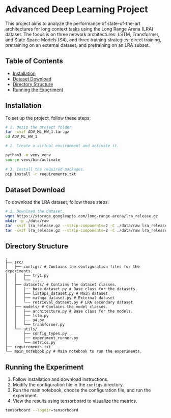 # Advanced Deep Learning Project

This project aims to analyze the performance of state-of-the-art architectures for long context tasks using the Long
Range Arena (LRA) dataset. The focus is on three network architectures: LSTM, Transformer, and State Space Models (S4),
and three training strategies: direct training, pretraining on an external dataset, and pretraining on an LRA subset.

## Table of Contents

- [Installation](#installation)
- [Dataset Download](#dataset-download)
- [Directory Structure](#directory-structure)
- [Running the Experiment](#running-the-experiment)

## Installation

To set up the project, follow these steps:

```bash
# 1. Unzip the project folder
tar -xvzf ADV_ML_HW_1.tar.gz
cd ADV_ML_HW_1

# 2. Create a virtual environment and activate it.

python3 -m venv venv
source venv/bin/activate
  
# 3. Install the required packages.
pip install -r requirements.txt
```

## Dataset Download

To download the LRA dataset, follow these steps:

```bash
# 1. Download the dataset.
wget https://storage.googleapis.com/long-range-arena/lra_release.gz
mkdir -p ./data/raw
tar -xvzf lra_release.gz --strip-components=2 -C ./data/raw lra_release/lra_release/listops-1000
tar -xvzf lra_release.gz --strip-components=2 -C ./data/raw lra_release/lra_release/retrieval

```

## Directory Structure

```plaintext
.
├── src/
│   ├── configs/ # Contains the configuration files for the experiments.
│   │   ├── try1.py
│   │   └── ...
│   ├── datasets/ # Contains the dataset classes.
│   │   ├── base_dataset.py # Base class for the datasets.
│   │   ├── listops_dataset.py # Main dataset
│   │   ├── mathqa_dataset.py # External dataset
│   │   └── retrieval_dataset.py # LRA secondary dataset
│   ├── models/ # Contains the model classes.
│   │   ├── architecture.py # Base class for the models.
│   │   ├── lstm.py
│   │   ├── s4.py
│   │   └── transformer.py
│   └── utils/
│       ├── config_types.py
│       ├── experiment_runner.py
│       └── metrics.py
├── requirements.txt
└── main_notebook.py # Main notebook to run the experiments.

```

## Running the Experiment

1. Follow installation and download instructions.
2. Modify the configuration file in the `configs` directory.
3. Run the main notebook, choose the configuration file, and run the experiment.
4. View the results using tensorboard to visualize the metrics.

```bash
tensorboard --logdir=tensorboard
```
